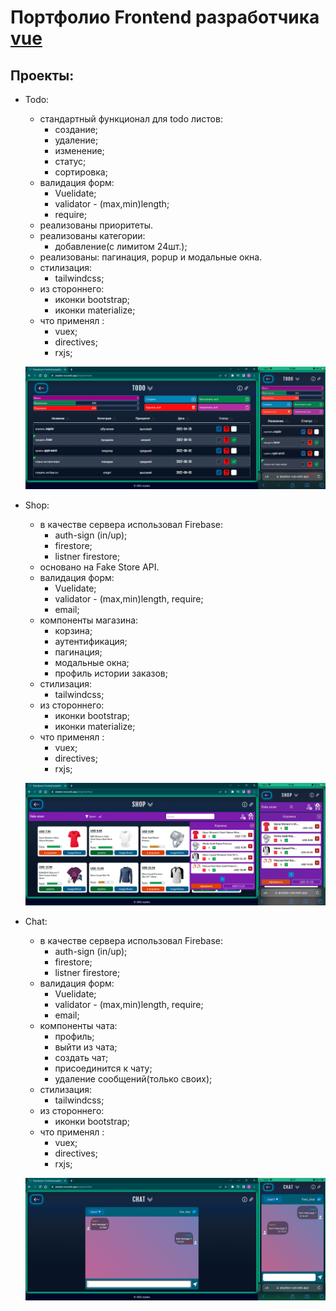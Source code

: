 # Портфолио Frontend разработчика [vue](https://anydea-vue.web.app/)

## Проекты:

- Todo:

  - стандартный функционал для todo листов:
    - создание;
    - удаление;
    - изменение;
    - статус;
    - сортировка;
  - валидация форм:
    - Vuelidate;
    - validator - (max,min)length;
    - require;
  - реализованы приоритеты.
  - реализованы категории:
    - добавление(с лимитом 24шт.);
  - реализованы: пагинация, popup и модальные окна.
  - стилизация:
    - tailwindcss;
  - из стороннего:
    - иконки bootstrap;
    - иконки materialize;
  - что применял :
    - vuex;
    - directives;
    - rxjs;

  ![TodoList](https://github.com/XCrones/portfolio-Vue3/blob/main/preview/todo.png)

- Shop:

  - в качестве сервера использовал Firebase:
    - auth-sign (in/up);
    - firestore;
    - listner firestore;
  - основано на Fake Store API.
  - валидация форм:
    - Vuelidate;
    - validator - (max,min)length, require;
    - email;
  - компоненты магазина:
    - корзина;
    - аутентификация;
    - пагинация;
    - модальные окна;
    - профиль истории заказов;
  - стилизация:
    - tailwindcss;
  - из стороннего:
    - иконки bootstrap;
    - иконки materialize;
  - что применял :
    - vuex;
    - directives;
    - rxjs;

  ![Fake Shop](https://github.com/XCrones/portfolio-Vue3/blob/main/preview/shop.png)

- Chat:

  - в качестве сервера использовал Firebase:
    - auth-sign (in/up);
    - firestore;
    - listner firestore;
  - валидация форм:
    - Vuelidate;
    - validator - (max,min)length, require;
    - email;
  - компоненты чата:
    - профиль;
    - выйти из чата;
    - создать чат;
    - присоединится к чату;
    - удаление сообщений(только своих);
  - стилизация:
    - tailwindcss;
  - из стороннего:
    - иконки bootstrap;
  - что применял :
    - vuex;
    - directives;
    - rxjs;

  ![Fake Shop](https://github.com/XCrones/portfolio-Vue3/blob/main/preview/chat.png)

